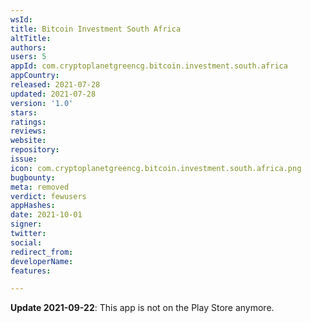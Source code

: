 ```yaml
---
wsId: 
title: Bitcoin Investment South Africa
altTitle: 
authors: 
users: 5
appId: com.cryptoplanetgreencg.bitcoin.investment.south.africa
appCountry: 
released: 2021-07-28
updated: 2021-07-28
version: '1.0'
stars: 
ratings: 
reviews: 
website: 
repository: 
issue: 
icon: com.cryptoplanetgreencg.bitcoin.investment.south.africa.png
bugbounty: 
meta: removed
verdict: fewusers
appHashes: 
date: 2021-10-01
signer: 
twitter: 
social: 
redirect_from: 
developerName: 
features: 

---
```


**Update 2021-09-22**: This app is not on the Play Store anymore.
